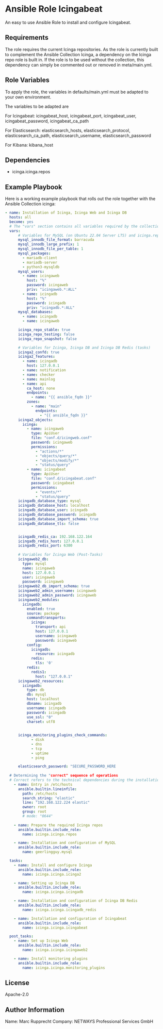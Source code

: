 Ansible Role Icingabeat
=========

An easy to use Ansible Role to install and configure Icingabeat.

Requirements
------------

The role requires the current Icinga repositories. As the role is currently built to complement the Ansible Collection Icinga, a dependency on the Icinga repo role is built in. 
If the role is to be used without the collection, this dependency can simply be commented out or removed in meta/main.yml.

Role Variables
--------------

To apply the role, the variables in defaults/main.yml must be adapted to your own environment.

The variables to be adapted are

For Icingabeat:
icingabeat_host, icingabeat_port, icingabeat_user, icingabeat_password, icingabeat_ca_path

For Elasticsearch:
elasticsearch_hosts, elasticsearch_protocol, elasticsearch_ca_path, elasticsearch_username, elasticsearch_password

For Kibana:
kibana_host

Dependencies
------------

- icinga.icinga.repos

Example Playbook
----------------
Here is a working example playbook that rolls out the role together with the Ansible Collection icinga:

```yaml
- name: Installation of Icinga, Icinga Web and Icinga DB
  hosts: all
  become: yes
  # The "vars" section contains all variables required by the collection / roles
  vars:
      # Variables for MySQL (on Ubuntu 22.04 Server LTS) and icinga.repos (pre-tasks)
      mysql_innodb_file_format: barracuda
      mysql_innodb_large_prefix: 1
      mysql_innodb_file_per_table: 1
      mysql_packages:
        - mariadb-client
        - mariadb-server
        - python3-mysqldb
      mysql_users:
        - name: icingaweb
          host: "%"
          password: icingaweb
          priv: "icingaweb.*:ALL"
        - name: icingadb
          host: "%"
          password: icingadb
          priv: "icingadb.*:ALL"
      mysql_databases:
        - name: icingadb
        - name: icingaweb

      icinga_repo_stable: true
      icinga_repo_testing: false
      icinga_repo_snapshot: false

      # Variables for Icinga, Icinga DB and Icinga DB Redis (tasks)
      icinga2_confd: true
      icinga2_features:
        - name: icingadb
          host: 127.0.0.1
        - name: notification
        - name: checker
        - name: mainlog
        - name: api
          ca_host: none
          endpoints:
            - name: "{{ ansible_fqdn }}"
          zones:
            - name: "main"
              endpoints:
                - "{{ ansible_fqdn }}"
      icinga2_objects:
        icinga:
          - name: icingaweb
            type: ApiUser
            file: "conf.d/icingweb.conf"
            password: icingaweb
            permissions:
              - "actions/*"
              - "objects/query/*"
              - "objects/modify/*"
              - "status/query"
          - name: icingabeat
            type: ApiUser
            file: "conf.d/icingabeat.conf"
            password: icingabeat
            permissions:
              - "events/*"
              - "status/query"
      icingadb_database_type: mysql
      icingadb_database_host: localhost
      icingadb_database_user: icingadb
      icingadb_database_password: icingadb
      icingadb_database_import_schema: true
      icingadb_database_tls: false


      icingadb_redis_ca: 192.168.122.164
      icingadb_redis_host: 127.0.0.1
      icingadb_redis_port: 6380
  
      # Variables for Icinga Web (Post-Tasks)
      icingaweb2_db:
        type: mysql
        name: icingaweb
        host: 127.0.0.1
        user: icingaweb
        password: icingaweb
      icingaweb2_db_import_schema: true
      icingaweb2_admin_username: icingaweb
      icingaweb2_admin_password: icingaweb
      icingaweb2_modules:
        icingadb:
          enabled: true
          source: package
          commandtransports:
            icinga:
              transport: api
              host: 127.0.0.1
              username: icingaweb
              password: icingaweb
          config:
            icingadb:
              resource: icingadb
            redis:
              tls: '0'
          redis:
            redis1:
              host: "127.0.0.1"
      icingaweb2_resources:
        icingadb:
          type: db
          db: mysql
          host: localhost
          dbname: icingadb
          username: icingadb
          password: icingadb
          use_ssl: "0"
          charset: utf8
   
            
      icinga_monitoring_plugins_check_commands:
            - disk
            - dns
            - tcp
            - uptime
            - ping

      elasticsearch_password: "SECURE_PASSWORD_HERE
                 
  # Determining the "correct" sequence of operations
  # Correct refers to the technical dependencies during the installation of Icinga  pre_tasks:
    - name: Entry in /etc/hosts
      ansible.builtin.lineinfile:
        path: /etc/hosts
        search_string: "elastic"
        line: "192.168.122.224 elastic"
        owner: root
        group: root
        # mode: "0644"
  
    - name: Prepare the required Icinga repos
      ansible.builtin.include_role:
        name: icinga.icinga.repos

    - name: Installation and configuration of MySQL
      ansible.builtin.include_role:
        name: geerlingguy.mysql

  tasks:
    - name: Install and configure Icinga
      ansible.builtin.include_role:
        name: icinga.icinga.icinga2

    - name: Setting up Icinga DB
      ansible.builtin.include_role:
        name: icinga.icinga.icingadb

    - name: Installation and configuration of Icinga DB Redis
      ansible.builtin.include_role:
        name: icinga.icinga.icingadb_redis

    - name: Installation and configuration of Icingabeat
      ansible.builtin.include_role:
        name: icinga.icinga.icingabeat

  post_tasks:
    - name: Set up Icinga Web
      ansible.builtin.include_role:
        name: icinga.icinga.icingaweb2

    - name: Install monitoring plugins
      ansible.builtin.include_role:
        name: icinga.icinga.monitoring_plugins
```

License
-------

Apache-2.0

Author Information
------------------

Name: Marc Rupprecht
Company: NETWAYS Professional Services GmbH
